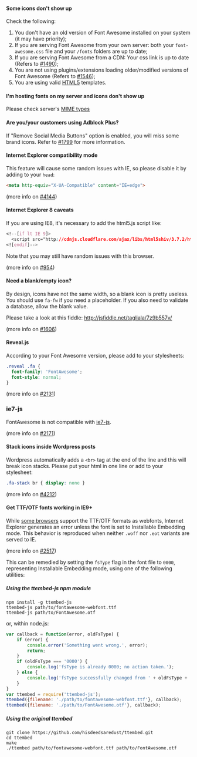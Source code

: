 #### Some icons don't show up
Check the following:

1. You don't have an old version of Font Awesome installed on your system (it may have priority);
2. If you are serving Font Awesome from your own server: both your `font-awesome.css` file and your `/fonts` folders are up to date;
3. If you are serving Font Awesome from a CDN: Your css link is up to date (Refers to [#1490](https://github.com/FortAwesome/Font-Awesome/issues/1490));
4. You are not using plugins/extensions loading older/modified versions of Font Awesome (Refers to [#1546]( https://github.com/FortAwesome/Font-Awesome/issues/1546));
5. You are using valid [HTML5](http://www.w3.org/TR/html5/introduction.html#a-quick-introduction-to-html) templates.

#### I'm hosting fonts on my server and icons don't show up
Please check server's [MIME types](https://github.com/EnlightenAgency/Server-Setup-MIME-Types-Headers/blob/master/font-mimetypes.txt)

#### Are you/your customers using Adblock Plus?
If "Remove Social Media Buttons" option is enabled, you will miss some brand icons. Refer to [#1799]( https://github.com/FortAwesome/Font-Awesome/issues/1799) for more information.

#### Internet Explorer compatibility mode
This feature will cause some random issues with IE, so please disable it by adding to your `head`:
```html
<meta http-equiv="X-UA-Compatible" content="IE=edge">
```

(more info on [#4144](https://github.com/FortAwesome/Font-Awesome/issues/4144))

#### Internet Explorer 8 caveats
If you are using IE8, it's necessary to add the html5.js script like:
```css
<!--[if lt IE 9]>
  <script src="http://cdnjs.cloudflare.com/ajax/libs/html5shiv/3.7.2/html5shiv.min.js"></script>
<![endif]-->
```
Note that you may still have random issues with this browser.

(more info on [#954](https://github.com/FortAwesome/Font-Awesome/issues/954))

#### Need a blank/empty icon?
By design, icons have not the same width, so a blank icon is pretty useless. You should use `fa-fw` if you need a placeholder. If you also need to validate a database, allow the blank value.

Please take a look at this fiddle: http://jsfiddle.net/tagliala/7z9b557v/

(more info on [#1606](https://github.com/FortAwesome/Font-Awesome/issues/1606))

#### Reveal.js
According to your Font Awesome version, please add to your stylesheets:

```css
.reveal .fa {
  font-family: 'FontAwesome';
  font-style: normal;
}
```

(more info on [#2131](https://github.com/FortAwesome/Font-Awesome/pull/2131))

### ie7-js
FontAwesome is not compatible with [ie7-js](https://code.google.com/p/ie7-js/).

(more info on [#2171](https://github.com/FortAwesome/Font-Awesome/issues/2821))

#### Stack icons inside Wordpress posts

Wordpress automatically adds a `<br>` tag at the end of the line and this will break icon stacks. Please put your html in one line or add to your stylesheet:

```css
.fa-stack br { display: none }
```
(more info on [#4212](https://github.com/FortAwesome/Font-Awesome/issues/4212))

#### Get TTF/OTF fonts working in IE9+

While [some browsers](http://caniuse.com/ttf) support the TTF/OTF formats as webfonts, Internet Explorer generates an error unless the font is set to Installable Embedding mode. This behavior is reproduced when neither `.woff` nor `.eot` variants are served to IE.

(more info on [#2517](https://github.com/FortAwesome/Font-Awesome/issues/2517))

This can be remedied by setting the ``fsType`` flag in the font file to ``0000``, representing Installable Embedding mode, using one of the following utilities:

##### Using the ttembed-js npm module
```
npm install -g ttembed-js
ttembed-js path/to/fontawesome-webfont.ttf
ttembed-js path/to/FontAwesome.otf
```
or, within node.js:
```js
var callback = function(error, oldFsType) {
    if (error) {
        console.error('Something went wrong.', error);
        return;
    }
    if (oldFsType === '0000') {
        console.log('fsType is already 0000; no action taken.');
    } else {
        console.log('fsType successfully changed from ' + oldFsType + ' to 0000.');
    }
}
var ttembed = require('ttembed-js');
ttembed({filename: './path/to/fontawesome-webfont.ttf'}, callback);
ttembed({filename: './path/to/FontAwesome.otf'}, callback);
```

##### Using the original ttembed
```
git clone https://github.com/hisdeedsaredust/ttembed.git
cd ttembed
make
./ttembed path/to/fontawesome-webfont.ttf path/to/FontAwesome.otf
```